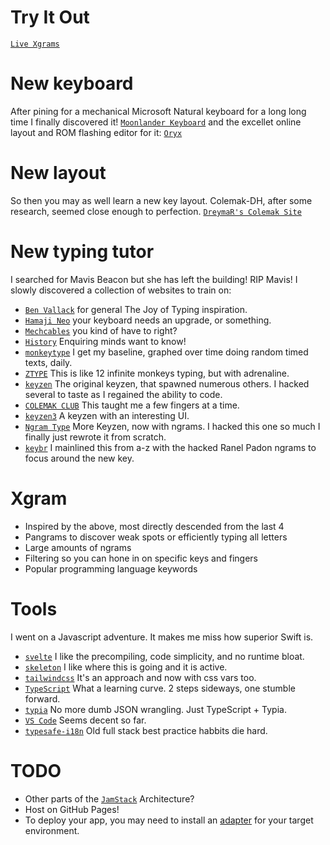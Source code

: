 # Try It Out

[`Live Xgrams`](https://xgrams.vercel.app/)

# New keyboard

After pining for a mechanical Microsoft Natural keyboard for a long long time I finally discovered it! [`Moonlander Keyboard`](https://www.zsa.io/moonlander) and the excellet online layout and ROM flashing editor for it: [`Oryx`](https://configure.zsa.io/moonlander/layouts/dneZx/latest/0)

# New layout

So then you may as well learn a new key layout. Colemak-DH, after some research, seemed close enough to perfection. [`DreymaR's Colemak Site`](https://dreymar.colemak.org/training.html)

# New typing tutor

I searched for Mavis Beacon but she has left the building! RIP Mavis! I slowly discovered a collection of websites to train on:

-   [`Ben Vallack`](https://www.youtube.com/watch?v=sI-a64EVPPU) for general The Joy of Typing inspiration.
-   [`Hamaji Neo`](https://www.youtube.com/watch?v=7jtGYw22OBw) your keyboard needs an upgrade, or something.
-   [`Mechcables`](https://mechcables.com/products/samurai-aviator-cable) you kind of have to right?
-   [`History`](https://www.smithsonianmag.com/arts-culture/fact-of-fiction-the-legend-of-the-qwerty-keyboard-49863249/) Enquiring minds want to know!
-   [`monkeytype`](https://monkeytype.com/) I get my baseline, graphed over time doing random timed texts, daily.
-   [`ZTYPE`](https://zty.pe/) This is like 12 infinite monkeys typing, but with adrenaline.
-   [`keyzen`](https://github.com/wwwtyro/keyzen) The original keyzen, that spawned numerous others. I hacked several to taste as I regained the ability to code.
-   [`COLEMAK CLUB`](https://gnusenpai.net/colemakclub/) This taught me a few fingers at a time.
-   [`keyzen3`](https://adamgradzki.com/keyzen3/) A keyzen with an interesting UI.
-   [`Ngram Type`](https://ranelpadon.github.io/ngram-type/) More Keyzen, now with ngrams. I hacked this one so much I finally just rewrote it from scratch.
-   [`keybr`](https://www.keybr.com/) I mainlined this from a-z with the hacked Ranel Padon ngrams to focus around the new key.

# Xgram

-   Inspired by the above, most directly descended from the last 4
-   Pangrams to discover weak spots or efficiently typing all letters
-   Large amounts of ngrams
-   Filtering so you can hone in on specific keys and fingers
-   Popular programming language keywords

# Tools

I went on a Javascript adventure. It makes me miss how superior Swift is.

-   [`svelte`](https://svelte.dev/) I like the precompiling, code simplicity, and no runtime bloat.
-   [`skeleton`](https://www.skeleton.dev/) I like where this is going and it is active.
-   [`tailwindcss`](https://tailwindcss.com/) It's an approach and now with css vars too.
-   [`TypeScript`](https://www.typescriptlang.org/) What a learning curve. 2 steps sideways, one stumble forward.
-   [`typia`](https://github.com/samchon/typia) No more dumb JSON wrangling. Just TypeScript + Typia.
-   [`VS Code`](https://code.visualstudio.com/) Seems decent so far.
-   [`typesafe-i18n`](https://github.com/ivanhofer/typesafe-i18n) Old full stack best practice habbits die hard.

# TODO

-   Other parts of the [`JamStack`](https://jamstack.org/) Architecture?
-   Host on GitHub Pages!
-   To deploy your app, you may need to install an [adapter](https://kit.svelte.dev/docs/adapters) for your target environment.
